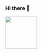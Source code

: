 ### Hi there 👋

<a href="https://www.linkedin.com/in/elizaveta-lenskaya/" target="blank"><img align="center" src="https://upload.wikimedia.org/wikipedia/commons/thumb/e/e9/Linkedin_icon.svg/800px-Linkedin_icon.svg.png" height="100" /></a>
